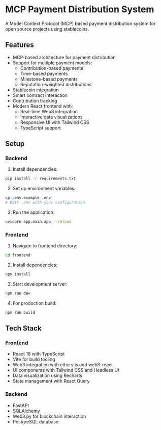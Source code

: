 # MCP Payment Distribution System

A Model Context Protocol (MCP) based payment distribution system for open source projects using stablecoins.

## Features

- MCP-based architecture for payment distribution
- Support for multiple payment models:
  - Contribution-based payments
  - Time-based payments
  - Milestone-based payments
  - Reputation-weighted distributions
- Stablecoin integration
- Smart contract interaction
- Contribution tracking
- Modern React frontend with:
  - Real-time Web3 integration
  - Interactive data visualizations
  - Responsive UI with Tailwind CSS
  - TypeScript support

## Setup

### Backend
1. Install dependencies:
```bash
pip install -r requirements.txt
```

2. Set up environment variables:
```bash
cp .env.example .env
# Edit .env with your configuration
```

3. Run the application:
```bash
uvicorn app.main:app --reload
```

### Frontend
1. Navigate to frontend directory:
```bash
cd frontend
```

2. Install dependencies:
```bash
npm install
```

3. Start development server:
```bash
npm run dev
```

4. For production build:
```bash
npm run build
```

## Tech Stack

### Frontend
- React 18 with TypeScript
- Vite for build tooling
- Web3 integration with ethers.js and web3-react
- UI components with Tailwind CSS and Headless UI
- Data visualization using Recharts
- State management with React Query

### Backend
- FastAPI
- SQLAlchemy
- Web3.py for blockchain interaction
- PostgreSQL database